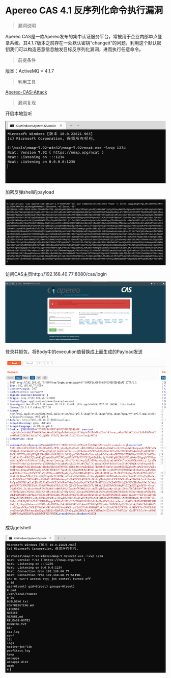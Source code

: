 # Apereo CAS 4.1 反序列化命令执行漏洞

> 漏洞说明

Apereo CAS是一款Apereo发布的集中认证服务平台，常被用于企业内部单点登录系统。其4.1.7版本之前存在一处默认密钥“changeit”的问题，利用这个默认密钥我们可以构造恶意信息触发目标反序列化漏洞，进而执行任意命令。



> 前提条件

版本：ActiveMQ < 4.1.7 



> 利用工具

[Apereo-CAS-Attack](https://github.com/vulhub/Apereo-CAS-Attack/releases/download/v1.0.0/apereo-cas-attack-1.0-SNAPSHOT-all.jar)



> 漏洞复现

开启本地监听

![image-20221218020627736](../img/Apereo-CAS_反序列化命令执行/image-20221218020627736.png)

加密反弹shell的payload

![image-20221218020913533](../img/Apereo-CAS_反序列化命令执行/image-20221218020913533.png)

访问CAS主页http://192.168.40.77:8080/cas/login

![image-20221218021712913](../img/Apereo-CAS_反序列化命令执行/image-20221218021712913.png)

登录并抓包，将Body中的execution值替换成上面生成的Payload发送

![image-20221218022218510](../img/Apereo-CAS_反序列化命令执行/image-20221218022218510.png)

成功getshell

![image-20221218022419664](../img/Apereo-CAS_反序列化命令执行/image-20221218022419664.png)



